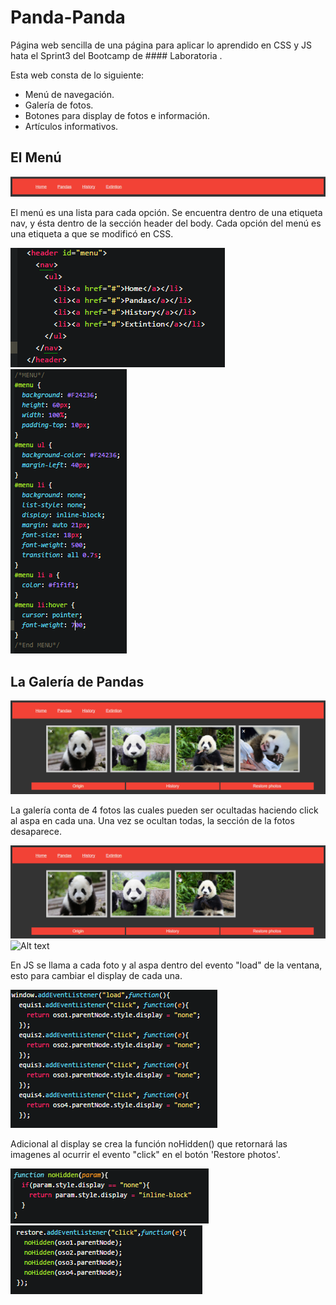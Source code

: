 # Panda-Panda

  Página web sencilla de una página para aplicar lo aprendido en CSS y JS hata el Sprint3 del Bootcamp de #### Laboratoria .

  Esta web consta de lo siguiente:

  - Menú de navegación.
  - Galería de fotos.
  - Botones para display de fotos e información.
  - Artículos informativos.

## El Menú
![Alt text](/assets/img/menu_img.png?raw=true)

  El menú es una lista para cada opción. Se encuentra dentro de una etiqueta nav, y ésta dentro de la sección header del body.
  Cada opción del menú es una etiqueta a que se modificó en CSS.

![Alt text](/assets/img/menu_html.png?raw=true)
![Alt text](/assets/img/menu_css.png?raw=true)

## La Galería de Pandas

![Alt text](/assets/img/fotos_img.png?raw=true)

  La galería conta de 4 fotos las cuales pueden ser ocultadas haciendo click al aspa en cada una. Una vez se ocultan todas, la sección de la fotos desaparece.

![Alt text](/assets/img/fotos_close.png?raw=true)
![Alt text](/assets/img/fotos_none.png?raw=true)

  En JS se llama a cada foto y al aspa dentro del evento "load" de la ventana, esto para cambiar el display de cada una.

![Alt text](/assets/img/fotos_event.png?raw=true)

  Adicional al display se crea la función noHidden() que retornará las imagenes al ocurrir el evento "click" en el botón 'Restore photos'.

![Alt text](/assets/img/fotos_funcion.png?raw=true)
![Alt text](/assets/img/fotos_restore.png?raw=true)
